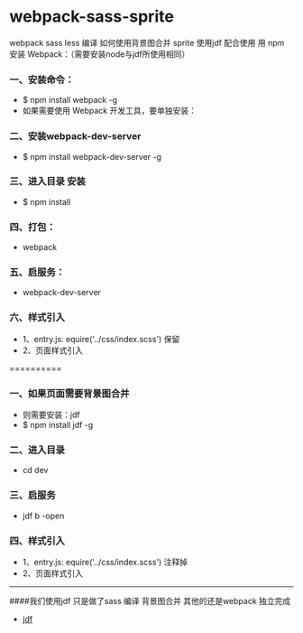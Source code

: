 # webpack-sass-sprite
webpack sass less 编译  如何使用背景图合并 sprite 使用jdf 配合使用
用 npm 安装 Webpack：（需要安装node与jdf所使用相同）
### 一、安装命令：
* $ npm install webpack -g
* 如果需要使用 Webpack 开发工具，要单独安装：
### 二、安装webpack-dev-server
* $ npm install webpack-dev-server -g
### 三、进入目录 安装
* $ npm install 

### 四、打包：
* webpack
### 五、启服务：
* webpack-dev-server
### 六、样式引入
* 1、entry.js:  equire('../css/index.scss')  保留
* 2、页面样式引入<link rel="stylesheet" href="./bundle/css/index.css">

==========
### 一、如果页面需要背景图合并
* 则需要安装：jdf
* $ npm install jdf -g
### 二、进入目录
* cd dev
### 三、启服务
* jdf b -open
### 四、样式引入 
* 1、entry.js:  equire('../css/index.scss')  注释掉
* 2、页面样式引入<link rel="stylesheet" href="./bundle/css/index.css">
----
####我们使用jdf 只是做了sass 编译 背景图合并 其他的还是webpack 独立完成
* [jdf](https://github.com/putaoshu/jdf)

